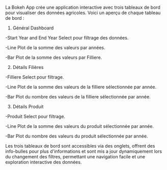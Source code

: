 La Bokeh App crée une application interactive avec trois tableaux de bord pour visualiser des données agricoles. Voici un aperçu de chaque tableau de bord :

1. Général Dashboard
   
-Start Year and End Year Select pour filtrage des données.

-Line Plot de la somme des valeurs par années.

-Bar Plot de la somme des valeurs par Filliere. 

2. Détails Filières
   
-Filliere Select pour filtrage.

-Line Plot de la somme des valeurs de la filliere sélectionnée par année.

-Bar Plot du nombre des valeurs de la filliere sélectionnée par année.


3. Détails Produit
   
-Produit Select pour filtrage.

-Line Plot de la somme des valeurs du produit sélectionnée par année.

-Bar Plot du nombre des valeurs du produit sélectionnée par année.

Les trois tableaux de bord sont accessibles via des onglets, offrent des info-bulles pour plus d'informations et sont mis a jour dynamiquement lors du changement des filtres, permettant une navigation facile et une exploration interactive des données.
